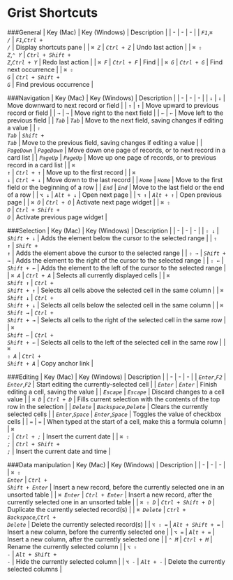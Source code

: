 # Grist Shortcuts

<!-- START -->
###General
| Key (Mac) | Key (Windows) | Description | 
| - | - | - | 
| <code class="keys">*F1*</code>,<code class="keys">*⌘* */*</code> | <code class="keys">*F1*</code>,<code class="keys">*Ctrl* + */*</code> | Display shortcuts pane |
| <code class="keys">*⌘* *Z*</code> | <code class="keys">*Ctrl* + *Z*</code> | Undo last action |
| <code class="keys">*⌘* *⇧* *Z*</code>,<code class="keys">*⌃* *Y*</code> | <code class="keys">*Ctrl* + *Shift* + *Z*</code>,<code class="keys">*Ctrl* + *Y*</code> | Redo last action |
| <code class="keys">*⌘* *F*</code> | <code class="keys">*Ctrl* + *F*</code> | Find |
| <code class="keys">*⌘* *G*</code> | <code class="keys">*Ctrl* + *G*</code> | Find next occurrence |
| <code class="keys">*⌘* *⇧* *G*</code> | <code class="keys">*Ctrl* + *Shift* + *G*</code> | Find previous occurrence |

###Navigation
| Key (Mac) | Key (Windows) | Description | 
| - | - | - | 
| <code class="keys">*↓*</code> | <code class="keys">*↓*</code> | Move downward to next record or field |
| <code class="keys">*↑*</code> | <code class="keys">*↑*</code> | Move upward to previous record or field |
| <code class="keys">*→*</code> | <code class="keys">*→*</code> | Move right to the next field |
| <code class="keys">*←*</code> | <code class="keys">*←*</code> | Move left to the previous field |
| <code class="keys">*Tab*</code> | <code class="keys">*Tab*</code> | Move to the next field, saving changes if editing a value |
| <code class="keys">*⇧* *Tab*</code> | <code class="keys">*Shift* + *Tab*</code> | Move to the previous field, saving changes if editing a value |
| <code class="keys">*PageDown*</code> | <code class="keys">*PageDown*</code> | Move down one page of records, or to next record in a card list |
| <code class="keys">*PageUp*</code> | <code class="keys">*PageUp*</code> | Move up one page of records, or to previous record in a card list |
| <code class="keys">*⌘* *↑*</code> | <code class="keys">*Ctrl* + *↑*</code> | Move up to the first record |
| <code class="keys">*⌘* *↓*</code> | <code class="keys">*Ctrl* + *↓*</code> | Move down to the last record |
| <code class="keys">*Home*</code> | <code class="keys">*Home*</code> | Move to the first field or the beginning of a row |
| <code class="keys">*End*</code> | <code class="keys">*End*</code> | Move to the last field or the end of a row |
| <code class="keys">*⌥* *↓*</code> | <code class="keys">*Alt* + *↓*</code> | Open next page |
| <code class="keys">*⌥* *↑*</code> | <code class="keys">*Alt* + *↑*</code> | Open previous page |
| <code class="keys">*⌘* *O*</code> | <code class="keys">*Ctrl* + *O*</code> | Activate next page widget |
| <code class="keys">*⌘* *⇧* *O*</code> | <code class="keys">*Ctrl* + *Shift* + *O*</code> | Activate previous page widget |

###Selection
| Key (Mac) | Key (Windows) | Description | 
| - | - | - | 
| <code class="keys">*⇧* *↓*</code> | <code class="keys">*Shift* + *↓*</code> | Adds the element below the cursor to the selected range |
| <code class="keys">*⇧* *↑*</code> | <code class="keys">*Shift* + *↑*</code> | Adds the element above the cursor to the selected range |
| <code class="keys">*⇧* *→*</code> | <code class="keys">*Shift* + *→*</code> | Adds the element to the right of the cursor to the selected range |
| <code class="keys">*⇧* *←*</code> | <code class="keys">*Shift* + *←*</code> | Adds the element to the left of the cursor to the selected range |
| <code class="keys">*⌘* *A*</code> | <code class="keys">*Ctrl* + *A*</code> | Selects all currently displayed cells |
| <code class="keys">*⌘* *Shift* *↑*</code> | <code class="keys">*Ctrl* + *Shift* + *↑*</code> | Selects all cells above the selected cell in the same column |
| <code class="keys">*⌘* *Shift* *↓*</code> | <code class="keys">*Ctrl* + *Shift* + *↓*</code> | Selects all cells below the selected cell in the same column |
| <code class="keys">*⌘* *Shift* *→*</code> | <code class="keys">*Ctrl* + *Shift* + *→*</code> | Selects all cells to the right of the selected cell in the same row |
| <code class="keys">*⌘* *Shift* *←*</code> | <code class="keys">*Ctrl* + *Shift* + *←*</code> | Selects all cells to the left of the selected cell in the same row |
| <code class="keys">*⌘* *⇧* *A*</code> | <code class="keys">*Ctrl* + *Shift* + *A*</code> | Copy anchor link |

###Editing
| Key (Mac) | Key (Windows) | Description | 
| - | - | - | 
| <code class="keys">*Enter*</code>,<code class="keys">*F2*</code> | <code class="keys">*Enter*</code>,<code class="keys">*F2*</code> | Start editing the currently-selected cell |
| <code class="keys">*Enter*</code> | <code class="keys">*Enter*</code> | Finish editing a cell, saving the value |
| <code class="keys">*Escape*</code> | <code class="keys">*Escape*</code> | Discard changes to a cell value |
| <code class="keys">*⌘* *D*</code> | <code class="keys">*Ctrl* + *D*</code> | Fills current selection with the contents of the top row in the selection |
| <code class="keys">*Delete*</code> | <code class="keys">*Backspace*</code>,<code class="keys">*Delete*</code> | Clears the currently selected cells |
| <code class="keys">*Enter*</code>,<code class="keys">*Space*</code> | <code class="keys">*Enter*</code>,<code class="keys">*Space*</code> | Toggles the value of checkbox cells |
| <code class="keys">*=*</code> | <code class="keys">*=*</code> | When typed at the start of a cell, make this a formula column |
| <code class="keys">*⌘* *;*</code> | <code class="keys">*Ctrl* + *;*</code> | Insert the current date |
| <code class="keys">*⌘* *⇧* *;*</code> | <code class="keys">*Ctrl* + *Shift* + *;*</code> | Insert the current date and time |

###Data manipulation
| Key (Mac) | Key (Windows) | Description | 
| - | - | - | 
| <code class="keys">*⌘* *⇧* *Enter*</code> | <code class="keys">*Ctrl* + *Shift* + *Enter*</code> | Insert a new record, before the currently selected one in an unsorted table |
| <code class="keys">*⌘* *Enter*</code> | <code class="keys">*Ctrl* + *Enter*</code> | Insert a new record, after the currently selected one in an unsorted table |
| <code class="keys">*⌘* *⇧* *D*</code> | <code class="keys">*Ctrl* + *Shift* + *D*</code> | Duplicate the currently selected record(s) |
| <code class="keys">*⌘* *Delete*</code> | <code class="keys">*Ctrl* + *Backspace*</code>,<code class="keys">*Ctrl* + *Delete*</code> | Delete the currently selected record(s) |
| <code class="keys">*⌥* *⇧* *=*</code> | <code class="keys">*Alt* + *Shift* + *=*</code> | Insert a new column, before the currently selected one |
| <code class="keys">*⌥* *=*</code> | <code class="keys">*Alt* + *=*</code> | Insert a new column, after the currently selected one |
| <code class="keys">*⌃* *M*</code> | <code class="keys">*Ctrl* + *M*</code> | Rename the currently selected column |
| <code class="keys">*⌥* *⇧* *-*</code> | <code class="keys">*Alt* + *Shift* + *-*</code> | Hide the currently selected column |
| <code class="keys">*⌥* *-*</code> | <code class="keys">*Alt* + *-*</code> | Delete the currently selected columns |

<!-- END -->
